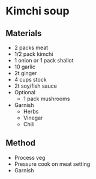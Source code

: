 # Kimchi soup
## Materials
* 2 packs meat
* 1/2 pack kimchi
* 1 onion or 1 pack shallot
* 10 garlic
* 2t ginger
* 4 cups stock
* 2t soy/fish sauce
* Optional
    * 1 pack mushrooms
* Garnish
    * Herbs
    * Vinegar
    * Chili

## Method
* Process veg
* Pressure cook on meat setting
* Garnish
